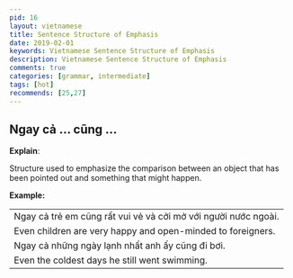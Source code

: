 ```yaml
---
pid: 16
layout: vietnamese
title: Sentence Structure of Emphasis
date: 2019-02-01
keywords: Vietnamese Sentence Structure of Emphasis
description: Vietnamese Sentence Structure of Emphasis
comments: true
categories: [grammar, intermediate]
tags: [hot]
recommends: [25,27]
---
```

<div class="container">
  <div class="row d-flex-justify-start align-items-center">
    <h2>Ngay cả ... cũng ...</h2>
    <span class="text-success ml-3"></span>
  </div>
  <div class="row">
    <div class="col">
      <p><b>Explain</b>:</p>
      <p class="ml-3">Structure used to emphasize the comparison between an object that has been pointed out and something that might happen.</p>
      <p><b>Example:</b></p>
      <div class="col">
        <table class="table table-striped table-sm">
          <tbody>
            <tr><td>Ngay cả trẻ em cũng rất vui vẻ và cởi mở với người nước ngoài.</td></tr>
            <tr><td>Even children are very happy and open-minded to foreigners.</td></tr>
            <tr><td>Ngay cả những ngày lạnh nhất anh ấy cũng đi bơi.</td></tr>
            <tr><td>Even the coldest days he still went swimming.</td></tr>
          </tbody>
        </table>
      </div>
    </div>
  </div>
</div>